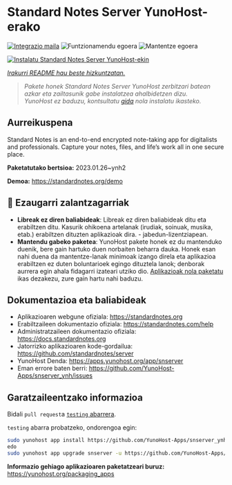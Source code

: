 <!--
Ohart ongi: README hau automatikoki sortu da <https://github.com/YunoHost/apps/tree/master/tools/readme_generator>ri esker
EZ editatu eskuz.
-->

# Standard Notes Server YunoHost-erako

[![Integrazio maila](https://dash.yunohost.org/integration/snserver.svg)](https://dash.yunohost.org/appci/app/snserver) ![Funtzionamendu egoera](https://ci-apps.yunohost.org/ci/badges/snserver.status.svg) ![Mantentze egoera](https://ci-apps.yunohost.org/ci/badges/snserver.maintain.svg)

[![Instalatu Standard Notes Server YunoHost-ekin](https://install-app.yunohost.org/install-with-yunohost.svg)](https://install-app.yunohost.org/?app=snserver)

*[Irakurri README hau beste hizkuntzatan.](./ALL_README.md)*

> *Pakete honek Standard Notes Server YunoHost zerbitzari batean azkar eta zailtasunik gabe instalatzea ahalbidetzen dizu.*  
> *YunoHost ez baduzu, kontsultatu [gida](https://yunohost.org/install) nola instalatu ikasteko.*

## Aurreikuspena

Standard Notes is an end-to-end encrypted note-taking app for digitalists and professionals. Capture your notes, files, and life’s work all in one secure place.


**Paketatutako bertsioa:** 2023.01.26~ynh2

**Demoa:** <https://standardnotes.org/demo>
## :red_circle: Ezaugarri zalantzagarriak

- **Libreak ez diren baliabideak**: Libreak ez diren baliabideak ditu eta erabiltzen ditu. Kasurik ohikoena artelanak (irudiak, soinuak, musika, etab.) erabiltzen dituzten aplikazioak dira. - jabedun-lizentziapean.
- **Mantendu gabeko paketea**: YunoHost pakete honek ez du mantenduko duenik, bere gain hartuko duen norbaiten beharra dauka. Honek esan nahi duena da mantentze-lanak minimoak izango direla eta aplikazioa erabiltzen ez duten boluntarioek egingo dituztela lanok; denborak aurrera egin ahala fidagarri izateari utziko dio. [Aplikazioak nola paketatu](https://yunohost.org/packaging_apps_intro) ikas dezakezu, zure gain hartu nahi baduzu.

## Dokumentazioa eta baliabideak

- Aplikazioaren webgune ofiziala: <https://standardnotes.org>
- Erabiltzaileen dokumentazio ofiziala: <https://standardnotes.com/help>
- Administratzaileen dokumentazio ofiziala: <https://docs.standardnotes.org>
- Jatorrizko aplikazioaren kode-gordailua: <https://github.com/standardnotes/server>
- YunoHost Denda: <https://apps.yunohost.org/app/snserver>
- Eman errore baten berri: <https://github.com/YunoHost-Apps/snserver_ynh/issues>

## Garatzaileentzako informazioa

Bidali `pull request`a [`testing` abarrera](https://github.com/YunoHost-Apps/snserver_ynh/tree/testing).

`testing` abarra probatzeko, ondorengoa egin:

```bash
sudo yunohost app install https://github.com/YunoHost-Apps/snserver_ynh/tree/testing --debug
edo
sudo yunohost app upgrade snserver -u https://github.com/YunoHost-Apps/snserver_ynh/tree/testing --debug
```

**Informazio gehiago aplikazioaren paketatzeari buruz:** <https://yunohost.org/packaging_apps>
